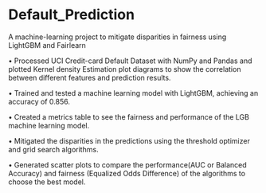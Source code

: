 # Default_Prediction
A machine-learning project to mitigate disparities in fairness using LightGBM and Fairlearn

• Processed UCI Credit-card Default Dataset with NumPy and Pandas and plotted Kernel density Estimation plot diagrams to show the correlation between different features and prediction results.

• Trained and tested a machine learning model with LightGBM, achieving an accuracy of 0.856.

• Created a metrics table to see the fairness and performance of the LGB machine learning model.

• Mitigated the disparities in the predictions using the threshold optimizer and grid search algorithms.

• Generated scatter plots to compare the performance(AUC or Balanced Accuracy) and fairness (Equalized Odds Difference) of the algorithms to choose the best model.
